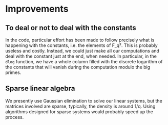 # Improvements

## To deal or not to deal with the constants

In the code, particular effort has been made to follow precisely what is
happening with the constants, i.e. the elements of F_q². This is probably
useless and costly. Instead, we could just make all our computations and deal
with the constant just at the end, when needed. In particular, in the `dlog` 
function, we have a whole column filled with the discrete logarithm of the 
constants that will vanish during the computation modulo the big primes.

## Sparse linear algebra

We presently use Gaussian elimination to solve our linear systems, but the
matrices involved are sparse, typically, the density is around 1/q. Using
algorithms designed for sparse systems would probably speed up the process.
